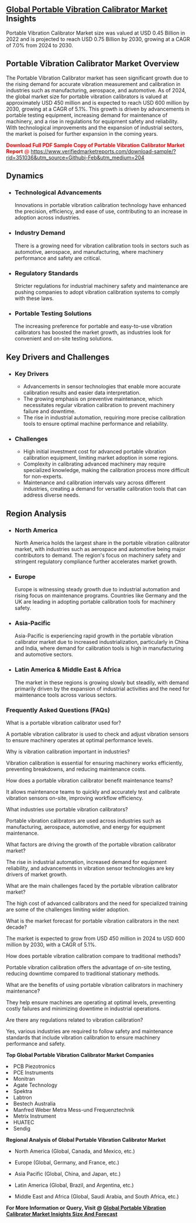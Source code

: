<h2><a href="https://www.verifiedmarketreports.com/download-sample/?rid=351036&amp;utm_source=Githubj&amp;utm_medium=204" target="_blank">Global Portable Vibration Calibrator Market</a> Insights</h2><p>Portable Vibration Calibrator Market size was valued at USD 0.45 Billion in 2022 and is projected to reach USD 0.75 Billion by 2030, growing at a CAGR of 7.0% from 2024 to 2030.</p><p> <h2>Portable Vibration Calibrator Market Overview</h2> <p>The Portable Vibration Calibrator market has seen significant growth due to the rising demand for accurate vibration measurement and calibration in industries such as manufacturing, aerospace, and automotive. As of 2024, the global market size for portable vibration calibrators is valued at approximately USD 450 million and is expected to reach USD 600 million by 2030, growing at a CAGR of 5.1%. This growth is driven by advancements in portable testing equipment, increasing demand for maintenance of machinery, and a rise in regulations for equipment safety and reliability. With technological improvements and the expansion of industrial sectors, the market is poised for further expansion in the coming years.</p> <p><p><span class=""><span style="color: #ff0000;"><strong>Download Full PDF Sample Copy of Portable Vibration Calibrator Market Report</strong> @ </span><a href="https://www.verifiedmarketreports.com/download-sample/?rid=351036&amp;utm_source=Githubj-Feb&amp;utm_medium=204" target="_blank">https://www.verifiedmarketreports.com/download-sample/?rid=351036&amp;utm_source=Githubj-Feb&amp;utm_medium=204</a></span></p></p> <h2>Dynamics</h2> <ul> <li><h3>Technological Advancements</h3>Innovations in portable vibration calibration technology have enhanced the precision, efficiency, and ease of use, contributing to an increase in adoption across industries.</li> <li><h3>Industry Demand</h3>There is a growing need for vibration calibration tools in sectors such as automotive, aerospace, and manufacturing, where machinery performance and safety are critical.</li> <li><h3>Regulatory Standards</h3>Stricter regulations for industrial machinery safety and maintenance are pushing companies to adopt vibration calibration systems to comply with these laws.</li> <li><h3>Portable Testing Solutions</h3>The increasing preference for portable and easy-to-use vibration calibrators has boosted the market growth, as industries look for convenient and on-site testing solutions.</li> </ul> <h2>Key Drivers and Challenges</h2> <ul> <li><h3>Key Drivers</h3> <ul> <li>Advancements in sensor technologies that enable more accurate calibration results and easier data interpretation.</li> <li>The growing emphasis on preventive maintenance, which necessitates regular vibration calibration to prevent machinery failure and downtime.</li> <li>The rise in industrial automation, requiring more precise calibration tools to ensure optimal machine performance and reliability.</li> </ul> </li> <li><h3>Challenges</h3> <ul> <li>High initial investment cost for advanced portable vibration calibration equipment, limiting market adoption in some regions.</li> <li>Complexity in calibrating advanced machinery may require specialized knowledge, making the calibration process more difficult for non-experts.</li> <li>Maintenance and calibration intervals vary across different industries, creating a demand for versatile calibration tools that can address diverse needs.</li> </ul> </li> </ul> <h2>Region Analysis</h2> <ul> <li><h3>North America</h3>North America holds the largest share in the portable vibration calibrator market, with industries such as aerospace and automotive being major contributors to demand. The region's focus on machinery safety and stringent regulatory compliance further accelerates market growth.</li> <li><h3>Europe</h3>Europe is witnessing steady growth due to industrial automation and rising focus on maintenance programs. Countries like Germany and the UK are leading in adopting portable calibration tools for machinery safety.</li> <li><h3>Asia-Pacific</h3>Asia-Pacific is experiencing rapid growth in the portable vibration calibrator market due to increased industrialization, particularly in China and India, where demand for calibration tools is high in manufacturing and automotive sectors.</li> <li><h3>Latin America & Middle East & Africa</h3>The market in these regions is growing slowly but steadily, with demand primarily driven by the expansion of industrial activities and the need for maintenance tools across various sectors.</li> </ul> <h3>Frequently Asked Questions (FAQs)</h3> <p>What is a portable vibration calibrator used for?</p> <p>A portable vibration calibrator is used to check and adjust vibration sensors to ensure machinery operates at optimal performance levels.</p> <p>Why is vibration calibration important in industries?</p> <p>Vibration calibration is essential for ensuring machinery works efficiently, preventing breakdowns, and reducing maintenance costs.</p> <p>How does a portable vibration calibrator benefit maintenance teams?</p> <p>It allows maintenance teams to quickly and accurately test and calibrate vibration sensors on-site, improving workflow efficiency.</p> <p>What industries use portable vibration calibrators?</p> <p>Portable vibration calibrators are used across industries such as manufacturing, aerospace, automotive, and energy for equipment maintenance.</p> <p>What factors are driving the growth of the portable vibration calibrator market?</p> <p>The rise in industrial automation, increased demand for equipment reliability, and advancements in vibration sensor technologies are key drivers of market growth.</p> <p>What are the main challenges faced by the portable vibration calibrator market?</p> <p>The high cost of advanced calibrators and the need for specialized training are some of the challenges limiting wider adoption.</p> <p>What is the market forecast for portable vibration calibrators in the next decade?</p> <p>The market is expected to grow from USD 450 million in 2024 to USD 600 million by 2030, with a CAGR of 5.1%.</p> <p>How does portable vibration calibration compare to traditional methods?</p> <p>Portable vibration calibration offers the advantage of on-site testing, reducing downtime compared to traditional stationary methods.</p> <p>What are the benefits of using portable vibration calibrators in machinery maintenance?</p> <p>They help ensure machines are operating at optimal levels, preventing costly failures and minimizing downtime in industrial operations.</p> <p>Are there any regulations related to vibration calibration?</p> <p>Yes, various industries are required to follow safety and maintenance standards that include vibration calibration to ensure machinery performance and safety.</p> </p><p><strong>Top Global Portable Vibration Calibrator Market Companies</strong></p><div data-test-id=""><p><li>PCB Piezotronics</li><li> PCE Instruments</li><li> Monitran</li><li> Agate Technology</li><li> Spektra</li><li> Labtron</li><li> Bestech Australia</li><li> Manfred Weber Metra Mess-und Frequenztechnik</li><li> Metrix Instrument</li><li> HUATEC</li><li> Sendig</li></p><div><strong>Regional Analysis of&nbsp;Global Portable Vibration Calibrator Market</strong></div><ul><li dir="ltr"><p dir="ltr">North America&nbsp;(Global, Canada, and Mexico, etc.)</p></li><li dir="ltr"><p dir="ltr">Europe (Global, Germany, and France, etc.)</p></li><li dir="ltr"><p dir="ltr">Asia Pacific&nbsp;(Global, China, and Japan, etc.)</p></li><li dir="ltr"><p dir="ltr">Latin America&nbsp;(Global, Brazil, and Argentina, etc.)</p></li><li dir="ltr">Middle East and Africa&nbsp;(Global, Saudi Arabia, and South Africa, etc.)</li></ul><p><strong>For More Information or Query, Visit @&nbsp;</strong><strong><a href="https://www.verifiedmarketreports.com/product/portable-vibration-calibrator-market/?utm_source=Githubj&amp;utm_medium=204" target="_blank">Global Portable Vibration Calibrator Market Insights Size And Forecast</a></strong></p></div>
